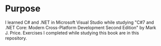 # Purpose
I learned C# and .NET in Microsoft Visual Studio while studying "C#7 and .NET Core: Modern Cross-Platform Development Second Edition" by Mark J. Price.  Exercises I completed while studying this book are in this repository.
